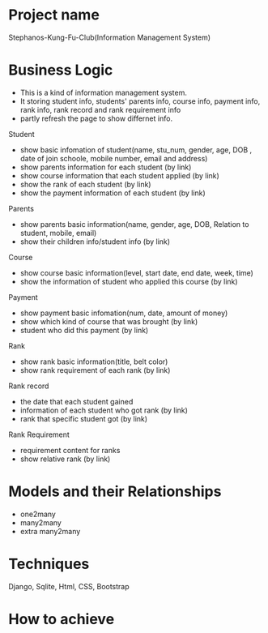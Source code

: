 # Project name
Stephanos-Kung-Fu-Club(Information Management System)

# Business Logic
- This is a kind of information management system.
- It storing student info, students' parents info, course info, payment info, rank info, rank record and rank requirement info
- partly refresh the page to show differnet info.

Student
 - show basic infomation of student(name, stu_num,  gender, age, DOB , date of join schoole, mobile number, email and address)
 - show parents information for each student (by link)
 - show course information that each student applied (by link)
 - show the rank of each student (by link)
 - show the payment information of each student (by link)

Parents
 - show parents basic information(name, gender, age, DOB, Relation to student, mobile, email)
 - show their children info/student info (by link)

Course
 - show course basic information(level, start date, end date, week, time) 
 - show the information of student who applied this course (by link)
 
Payment
 - show payment basic infomation(num, date, amount of money)
 - show which kind of course that was brought (by link)
 - student who did this payment (by link)
 
Rank
 - show rank basic information(title, belt color)
 - show rank requirement of each rank (by link)
 
Rank record
 - the date that each student gained
 - information of each student who got rank (by link)
 - rank that specific student got (by link)

Rank Requirement
 - requirement content for ranks
 - show relative rank (by link)

# Models and their Relationships
- one2many
- many2many
- extra many2many

# Techniques
Django, Sqlite, Html, CSS, Bootstrap

# How to achieve
